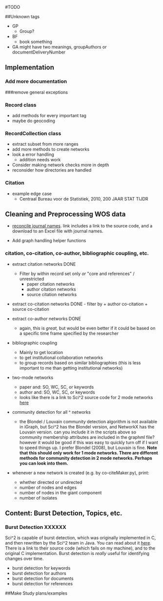 #TODO

##Unknown tags
- GP
   + Group?
- BF
   + book something
- GA might have two meanings, groupAuthors or documentDeliveryNumber

## Implementation
### Add more documentation
###remove general exceptions
### Record class
* add methods for every important tag
* maybe do geocoding

### RecordCollection class
* extract subset from more ranges
* add more methods to create networks
* look a error handling
   - addition needs work
* Consider making network checks more in depth
* reconsider how directories are handled

### Citation
* example edge case
   - Centraal Bureau voor de Statistiek, 2010, 200 JAAR STAT TIJDR

## Cleaning and Preprocessing WOS data

* [reconcile journal names](http://cishell.wiki.cns.iu.edu/Reconcile+Journal+Names). link includes a link to the source code, and a download to an Excel file with journal names.

* Add graph handling helper functions

### citation, co-citation, co-author, bibliographic coupling, etc.  

* extract citation networks DONE

    - Filter by within record set only *or* "core and references" / unrestricted
        + paper citation networks
        + author citation networks
        + source citation networks

* extract co-citation networks DONE
      - filter by
        + author co-citation
        + source co-citation

* extract co-author networks DONE
    - again, this is *great,* but would be even better if it could be based on a specific time frame specified by the researcher

* bibliographic coupling
    - Mainly to get location
    - to get institutional collaboration networks
    - to group records based on similar bibliographies (this is less important to me than getting institutional networks)

* two-mode networks
    - paper and: SO, WC, SC, or keywords
    - author and: SO, WC, SC, or keywords
    - looks like there is a link to Sci^2 source code for 2 mode networks [here](http://cishell.wiki.cns.iu.edu/Bipartite+Network+Graph)

* community detection for all ^ networks
    - the Blondel / Louvain community detection algorithm is not available in iGraph, but Sci^2 has the Blondel version, and NetworkX has the Louvain version. can you include it in the scripts above so community membership attributes are included in the graphml file? however it would be good if this was easy to quickly turn off if I want to speed things up. I prefer Blondel (2008), but Louvain is fine. **Note that this should only work for 1 mode networks. There are different methods for community detection in 2 mode networks. Perhaps you can look into them.**

* whenever a new network is created (e.g. by co-citeMaker.py), print:
    - whether directed or undirected
    - number of nodes and edges
    - number of nodes in the giant component
    - number of isolates

## Content: Burst Detection, Topics, etc.

### Burst Detection XXXXXX

Sci^2 is capable of burst detection, which was originally implemented in C, and then rewritten by the Sci^2 team in Java. You can read about it [here](http://cishell.wiki.cns.iu.edu/Burst+Detection). There is a link to their source code (which fails on my machine), and to the original C implementation. Burst detection is *really* useful for identifying changes over time.

* burst detection for keywords
* burst detection for authors
* burst detection for documents
* burst detection for references

##Make Study plans/examples
